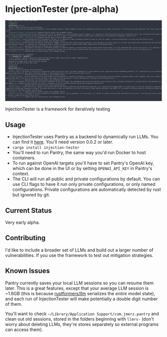# InjectionTester (pre-alpha)

![A terminal with test output from InjectionTester](./screenshot1.png)

InjectionTester is a framework for iteratively testing

## Usage

- InjectionTester uses Pantry as a backend to dynamically run LLMs. You can find it
[here](https://github.com/JuliaMerz/Pantry). You'll need version 0.0.2 or later.
- `cargo install injection-tester`
- You'll need to run Pantry, the same way you'd run Docker to host containers.
- To run against OpenAI targets you'll have to set Pantry's OpenAI key,
which can be done in the UI or by setting `OPENAI_API_KEY` in Pantry's context.
- The CLI will run all public and private configurations by default. You can use
CLI flags to have it run only private configurations, or only named configurations.
Private configurations are automatically detected by rust but ignored by git.

## Current Status
Very early alpha.

## Contributing
I'd like to include a broader set of LLMs and build out a larger number of vulnerabilities.
If you use the framework to test out mitigation strategies.

## Known Issues
Pantry currently saves your local LLM sessions so you can resume them later. This is a great
features, except that your average LLM session is ~1.6GB (this is because [rustformers/llm](https://github.com/rustformers/llm)
serializes the *entire* model state), and each run of InjectionTester will make potentially a double digit number of them.

You'll want to check `~/Library/Application Support/com.jmerz.pantry` and clean out old sessions, stored in the folders
beginning with `llmrs-` (don't worry about deleting LLMs, they're stores separately so external programs can access them).
